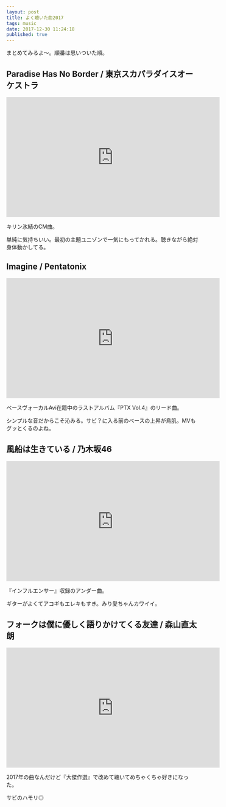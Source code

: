 ```yaml
---
layout: post
title: よく聴いた曲2017
tags: music
date: 2017-12-30 11:24:18
published: true
---
```


まとめてみるよ～。順番は思いついた順。

## Paradise Has No Border / 東京スカパラダイスオーケストラ

<div class="video_wrapper"><div class="video">
<iframe width="560" height="315" src="https://www.youtube.com/embed/1zKo_I8VhkA" frameborder="0" gesture="media" allow="encrypted-media" allowfullscreen></iframe>
</div></div>

キリン氷結のCM曲。

単純に気持ちいい。最初の主題ユニゾンで一気にもってかれる。聴きながら絶対身体動かしてる。

## Imagine / Pentatonix

<div class="video_wrapper"><div class="video">
<iframe width="560" height="315" src="https://www.youtube.com/embed/NLiWFUDJ95I" frameborder="0" gesture="media" allow="encrypted-media" allowfullscreen></iframe>
</div></div>

ベースヴォーカルAvi在籍中のラストアルバム『PTX Vol.4』のリード曲。

シンプルな音だからこそ沁みる。サビ？に入る前のベースの上昇が鳥肌。MVもグッとくるのよね。

## 風船は生きている / 乃木坂46

<div class="video_wrapper"><div class="video">
<iframe width="560" height="315" src="https://www.youtube.com/embed/YUN_CeuRgrQ" frameborder="0" gesture="media" allow="encrypted-media" allowfullscreen></iframe>
</div></div>

『インフルエンサー』収録のアンダー曲。

ギターがよくてアコギもエレキもすき。みり愛ちゃんカワイイ。

## フォークは僕に優しく語りかけてくる友達 / 森山直太朗

<div class="video_wrapper"><div class="video">
<iframe width="560" height="315" src="https://www.youtube.com/embed/Gfv0bA2rsGk" frameborder="0" gesture="media" allow="encrypted-media" allowfullscreen></iframe>
</div></div>

2017年の曲なんだけど『大傑作選』で改めて聴いてめちゃくちゃ好きになった。

サビのハモリ◎